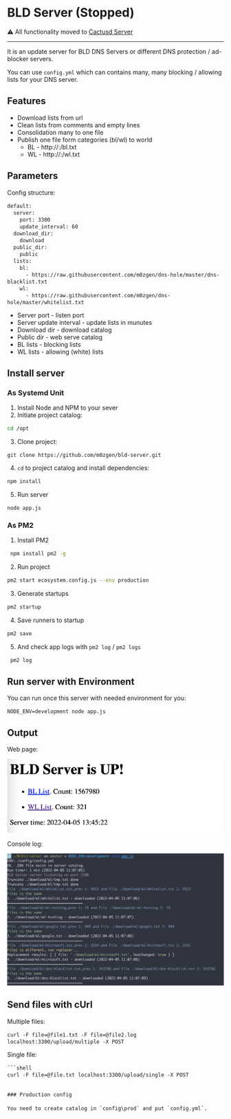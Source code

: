 # BLD Server (Stopped)

⚠️ All functionality moved to [Cactusd Server](https://github.com/m0zgen/cactusd)

---

It is an update server for BLD DNS Servers or different DNS protection / ad-blocker servers.

You can use `config.yml` which can contains many, many blocking / allowing lists for your DNS server.

## Features

* Download lists from url
* Clean lists from comments and empty lines
* Consolidation many to one file
* Publish one file form categories (bl/wl) to world
  * BL - http://<IP>:<PORT>/bl.txt
  * WL - http://<IP>:<PORT>/wl.txt

## Parameters

Config structure:
```
default:
  server:
    port: 3300
    update_interval: 60
  download_dir:
    download
  public_dir:
    public
  lists:
    bl:
      - https://raw.githubusercontent.com/m0zgen/dns-hole/master/dns-blacklist.txt
    wl:
      - https://raw.githubusercontent.com/m0zgen/dns-hole/master/whitelist.txt
```

* Server port - listen port
* Server update interval - update lists in munutes
* Download dir - download catalog
* Public dir - web serve catalog
* BL lists - blocking lists
* WL lists - allowing (white) lists

## Install server

### As Systemd Unit

1. Install Node and NPM to your sever
2. Initiate project catalog:
```bash
cd /opt
```
3. Clone project:
```
git clone https://github.com/m0zgen/bld-server.git
```
4. `cd` to project catalog and install dependencies:
```bash
npm install 
```
5. Run server
```
node app.js 
```

### As PM2 

1. Install PM2
```bash
 npm install pm2 -g
```
2. Run project
```bash
pm2 start ecosystem.config.js --env production 
```
3. Generate startups
```bash
pm2 startup 
```
4. Save runners to startup
```bash
pm2 save 
```
5. And check app logs with `pm2 log` / `pm2 logs`
```bash
 pm2 log
```

## Run server with Environment

You can run once this server with needed environment for you:

```
NODE_ENV=development node app.js 
```

## Output

Web page:

![](docs/bld-server-web-page.jpg)

Console log:

![](docs/bld-server-output.jpg)

## Send files with cUrl

Multiple files:
```shell
curl -F file=@file1.txt -F file=@file2.log localhost:3300/upload/multiple -X POST
```

Single file:
```shell
```shell
curl -F file=@file.txt localhost:3300/upload/single -X POST
```
```

### Production config

You need to create catalog in `config\prod` and put `config.yml`.

